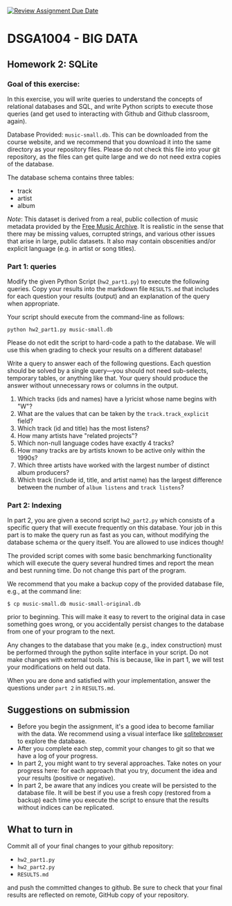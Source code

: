 [![Review Assignment Due Date](https://classroom.github.com/assets/deadline-readme-button-22041afd0340ce965d47ae6ef1cefeee28c7c493a6346c4f15d667ab976d596c.svg)](https://classroom.github.com/a/Oo_lK5Df)
# DSGA1004 - BIG DATA
## Homework 2: SQLite

### Goal of this exercise:
In this exercise, you will write queries to understand the concepts of relational databases and SQL, and write Python scripts to execute those queries (and get used to interacting with Github and Github classroom, again).	
			
Database Provided:  `music-small.db`.  This can be downloaded from the course website, and we recommend that you download it into the same directory as your repository files.  Please do not check this file into your git repository, as the files can get quite large and we do not need extra copies of the database.

The database schema contains three tables:

- track
- artist
- album

*Note*: This dataset is derived from a real, public collection of music metadata provided by the [Free Music Archive](https://freemusicarchive.org/).  It is realistic in the sense that there may be missing values, corrupted strings, and various other issues that arise in large, public datasets.  It also may contain obscenities and/or explicit language (e.g. in artist or song titles).

### Part 1: queries

Modify the given Python Script (`hw2_part1.py`) to execute the following queries. Copy your results into the markdown file `RESULTS.md` that includes for each question your results (output) and an explanation of the query when appropriate.

Your script should execute from the command-line as follows:
```
python hw2_part1.py music-small.db
```
Please do not edit the script to hard-code a path to the database.
We will use this when grading to check your results on a different database!

Write a query to answer each of the following questions.  Each question should be solved by a single query—you should not need sub-selects, temporary tables, or anything like that.  Your query should produce the answer without unnecessary rows or columns in the output.

1. Which tracks (ids and names) have a lyricist whose name begins with "W"?
2. What are the values that can be taken by the `track.track_explicit` field?
3. Which track (id and title) has the most listens?
4. How many artists have "related projects"?
5. Which non-null language codes have exactly 4 tracks?
6. How many tracks are by artists known to be active only within the 1990s?
7. Which three artists have worked with the largest number of distinct album producers?
8. Which track (include id, title, and artist name) has the largest difference between the number of `album listens` and `track listens`?



### Part 2: Indexing

In part 2, you are given a second script `hw2_part2.py` which consists of a specific query that will execute frequently on this database.
Your job in this part is to make the query run as fast as you can, without modifying the database schema or the query itself.  You are allowed to use indices though!

The provided script comes with some basic benchmarking functionality which will execute the query several hundred times and report the mean and best running time.  Do not change this part of the program.

We recommend that you make a backup copy of the provided database file, e.g., at the command line:
```
$ cp music-small.db music-small-original.db
```
prior to beginning.  This will make it easy to revert to the original data in case something goes wrong, or you accidentally persist changes to the database from one of your program to the next.

Any changes to the database that you make (e.g., index construction) must be performed through the python sqlite interface in your script.  Do not make changes with external tools.  This is because, like in part 1, we will test your modifications on held out data.

When you are done and satisfied with your implementation, answer the questions under `part 2` in `RESULTS.md`.

## Suggestions on submission
- Before you begin the assignment, it's a good idea to become familiar with the data.  We recommend using a  visual interface like [sqlitebrowser](https://sqlitebrowser.org/) to explore the database.
- After you complete each step, commit your changes to git so that we have a log of your progress.
- In part 2, you might want to try several approaches.  Take notes on your progress here: for each approach that you try, document the idea and your results (positive or negative).
- In part 2, be aware that any indices you create will be persisted to the database file.  It will be best if you use a fresh copy (restored from a backup) each time you execute the script to ensure that the results without indices can be replicated.


## What to turn in

Commit all of your final changes to your github repository:
- `hw2_part1.py`
- `hw2_part2.py`
- `RESULTS.md`

and push the committed changes to github.  Be sure to check that your final results are reflected on remote, GitHub copy of your repository.
